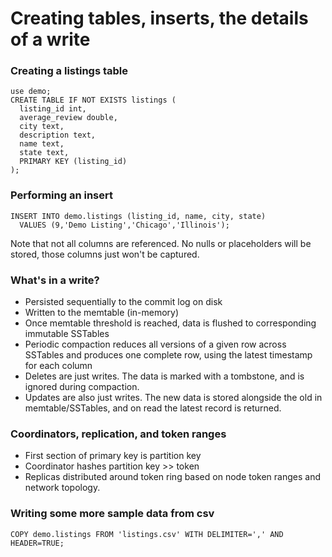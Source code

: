 # Creating tables, inserts, the details of a write

### Creating a listings table
```
use demo;
CREATE TABLE IF NOT EXISTS listings (
  listing_id int,
  average_review double,
  city text,
  description text,
  name text,  
  state text,   
  PRIMARY KEY (listing_id)
);
```
### Performing an insert
```
INSERT INTO demo.listings (listing_id, name, city, state)
  VALUES (9,'Demo Listing','Chicago','Illinois');
```
Note that not all columns are referenced. No nulls or placeholders will be stored, those columns just won't be captured.

### What's in a write?
- Persisted sequentially to the commit log on disk
- Written to the memtable (in-memory)
- Once memtable threshold is reached, data is flushed to corresponding immutable SSTables
- Periodic compaction reduces all versions of a given row across SSTables and produces one complete row, using the latest timestamp for each column
- Deletes are just writes. The data is marked with a tombstone, and is ignored during compaction.
- Updates are also just writes. The new data is stored alongside the old in memtable/SSTables, and on read the latest record is returned.

### Coordinators, replication, and token ranges
- First section of primary key is partition key
- Coordinator hashes partition key >> token
- Replicas distributed around token ring based on node token ranges and network topology.

### Writing some more sample data from csv
```
COPY demo.listings FROM 'listings.csv' WITH DELIMITER=',' AND HEADER=TRUE;
```
